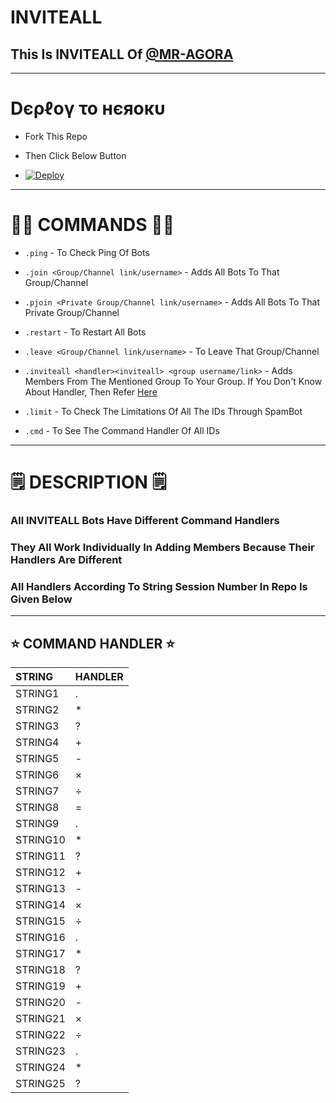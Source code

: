 # INVITEALL
<p>
<h2> This Is INVITEALL Of <a href="https://telegram.me/MR_AGORA">@MR-AGORA</a></h2>
</p>

------
# Dєρℓογ το нєяοκυ

- Fork This Repo

- Then Click Below Button

- [![Deploy](https://www.herokucdn.com/deploy/button.svg)](https://heroku.com/deploy)

--------
# 👨‍💻 COMMANDS 👨‍💻

- `.ping` - To Check Ping Of Bots

- `.join <Group/Channel link/username>` - Adds All Bots To That Group/Channel

- `.pjoin <Private Group/Channel link/username>` - Adds All Bots To That Private Group/Channel

- `.restart` - To Restart All Bots

- `.leave <Group/Channel link/username>` - To Leave That Group/Channel

- `.inviteall <handler><inviteall> <group username/link>` - Adds Members From The Mentioned Group To Your Group. If You Don't Know About Handler, Then Refer [Here](https://github.com/LEGEND-AI/INVITEALL/#-command-handler-)

- `.limit` - To Check The Limitations Of All The IDs Through SpamBot

- `.cmd` - To See The Command Handler Of All IDs
------------
# 🗒️ DESCRIPTION 🗒️

### All INVITEALL Bots Have Different Command Handlers
### They All Work Individually In Adding Members Because Their Handlers Are Different
### All Handlers According To String Session Number In Repo Is Given Below

-------
## ⭐ COMMAND HANDLER ⭐

STRING | HANDLER
:--- | :----
STRING1 | .
STRING2 | *
STRING3 | ?
STRING4 | +
STRING5 | -
STRING6 | ×
STRING7 | ÷
STRING8 | =
STRING9 | .
STRING10 | *
STRING11 | ?
STRING12 | +
STRING13 | -
STRING14 | ×
STRING15 | ÷
STRING16 | .
STRING17 | *
STRING18 | ?
STRING19 | +
STRING20 | -
STRING21 | ×
STRING22 | ÷
STRING23 | .
STRING24 | *
STRING25 | ?
